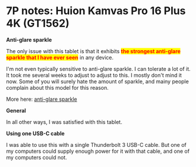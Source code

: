# 7P notes: Huion Kamvas Pro 16 Plus 4K (GT1562)

**Anti-glare sparkle**

The only issue with this tablet is that it exhibits <mark style="color:red;">**the strongest anti-glare sparkle that I have ever seen**</mark> in any device.&#x20;

I'm not even typically sensitive to anti-glare sparkle. I can tolerate a lot of it. It took me several weeks to adjust to adjust to this. I mostly don't mind it now. Some of you will surely hate the amount of sparkle, and mainy people complain about this model for this reason.

More here: [anti-glare sparkle](../../../guides/pen-displays/anti-glare-sparkle.md)

**General**

In all other ways, I was satisfied with this tablet.

**Using one USB-C cable**

I was able to use this with a single Thunderbolt 3 USB-C cable. But one of my computers could supply enough power for it with that cable, and one of my computers could not.&#x20;

&#x20;



